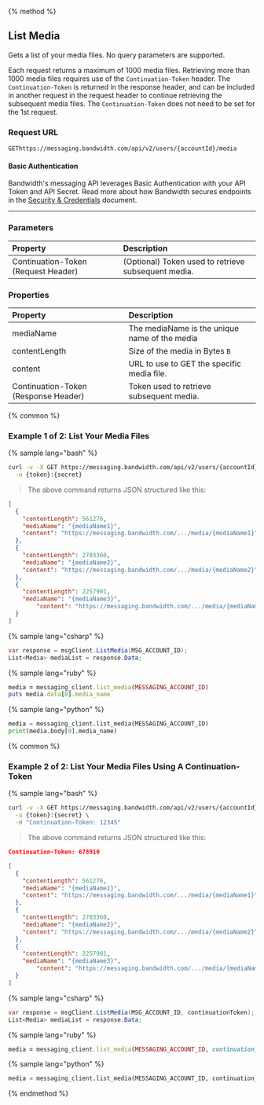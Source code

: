 {% method %}

## List Media
Gets a list of your media files. No query parameters are supported.

Each request returns a maximum of 1000 media files. Retrieving more than 1000 media files requires use of the `Continuation-Token` header. The `Continuation-Token` is returned in the response header, and can be included in another request in the request header to continue retrieving the subsequent media files. The `Continuation-Token` does not need to be set for the 1st request.

### Request URL

<code class="get">GET</code>`https://messaging.bandwidth.com/api/v2/users/{accountId}/media`

#### Basic Authentication

Bandwidth's messaging API leverages Basic Authentication with your API Token and API Secret. Read more about how Bandwidth secures endpoints in the [Security & Credentials](../../../guides/accountCredentials.md) document.

---

### Parameters
| Property | Description |
|:---|:---|
| Continuation-Token (Request Header) | (Optional) Token used to retrieve subsequent media. |

### Properties
| Property      | Description                                   |
|:--------------|:----------------------------------------------|
| mediaName     | The mediaName is the unique name of the media |
| contentLength | Size of the media in Bytes `B`                |
| content       | URL to use to GET the specific media file.    |
| Continuation-Token (Response Header) | Token used to retrieve subsequent media. |

{% common %}

### Example 1 of 2: List Your Media Files


{% sample lang="bash" %}

```bash
curl -v -X GET https://messaging.bandwidth.com/api/v2/users/{accountId}/media \
  -u {token}:{secret}
```

> The above command returns JSON structured like this:

```json
[
  {
    "contentLength": 561276,
    "mediaName": "{mediaName1}",
    "content": "https://messaging.bandwidth.com/.../media/{mediaName1}"
  },
  {
    "contentLength": 2703360,
    "mediaName": "{mediaName2}",
    "content": "https://messaging.bandwidth.com/.../media/{mediaName2}"
  },
  {
    "contentLength": 2257901,
    "mediaName": "{mediaName3}",
        "content": "https://messaging.bandwidth.com/.../media/{mediaName3}"
  }
]
```

{% sample lang="csharp" %}

```csharp
var response = msgClient.ListMedia(MSG_ACCOUNT_ID);
List<Media> mediaList = response.Data;
```


{% sample lang="ruby" %}

```ruby
media = messaging_client.list_media(MESSAGING_ACCOUNT_ID)
puts media.data[0].media_name
```

{% sample lang="python" %}

```python
media = messaging_client.list_media(MESSAGING_ACCOUNT_ID)
print(media.body[0].media_name)
```

{% common %}

### Example 2 of 2: List Your Media Files Using A Continuation-Token


{% sample lang="bash" %}

```bash
curl -v -X GET https://messaging.bandwidth.com/api/v2/users/{accountId}/media \
  -u {token}:{secret} \
  -H "Continuation-Token: 12345"
```

> The above command returns JSON structured like this:

```json
Continuation-Token: 678910

[
  {
    "contentLength": 561276,
    "mediaName": "{mediaName1}",
    "content": "https://messaging.bandwidth.com/.../media/{mediaName1}"
  },
  {
    "contentLength": 2703360,
    "mediaName": "{mediaName2}",
    "content": "https://messaging.bandwidth.com/.../media/{mediaName2}"
  },
  {
    "contentLength": 2257901,
    "mediaName": "{mediaName3}",
        "content": "https://messaging.bandwidth.com/.../media/{mediaName3}"
  }
]
```

{% sample lang="csharp" %}

```csharp
var response = msgClient.ListMedia(MSG_ACCOUNT_ID, continuationToken);
List<Media> mediaList = response.Data;
```


{% sample lang="ruby" %}

```ruby
media = messaging_client.list_media(MESSAGING_ACCOUNT_ID, continuation_token: "token")
```

{% sample lang="python" %}

```python
media = messaging_client.list_media(MESSAGING_ACCOUNT_ID, continuation_token="token")
```
{% endmethod %}

